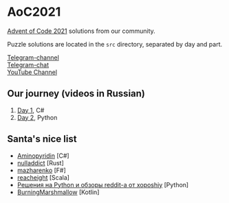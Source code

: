 # AoC2021

[Advent of Code 2021](https://adventofcode.com/2021) solutions from our community. 

Puzzle solutions are located in the `src` directory, separated by day and part.

[Telegram-channel](https://t.me/konturAoC2021)  
[Telegram-chat](https://t.me/konturAoC2021_chat)  
[YouTube Channel](https://www.youtube.com/c/KonturTech)  

## Our journey (videos in Russian)

1. [Day 1](https://youtu.be/6i7jm8W0Aic), C#
2. [Day 2](https://youtu.be/IeTh8WQ5qYU), Python


## Santa's nice list

- [Aminopyridin](https://github.com/Aminopyridin/AoC2021) [C#]
- [nulladdict](https://github.com/nulladdict/aoc-2021) [Rust]
- [mazharenko](https://github.com/mazharenko/AoC-2021) [F#]
- [reacheight](https://github.com/reacheight/AdventOfCode) [Scala]
- [Решения на Python и обзоры reddit-а от xoposhiy](https://github.com/xoposhiy/aoc/) [Python]
- [BurningMarshmallow](https://github.com/BurningMarshmallow/aoc-2021) [Kotlin]
